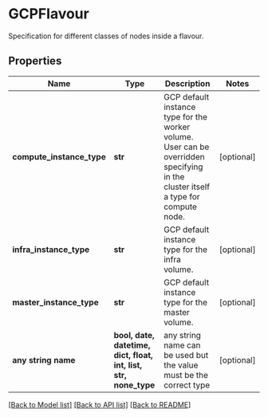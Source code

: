 # GCPFlavour

Specification for different classes of nodes inside a flavour.

## Properties
Name | Type | Description | Notes
------------ | ------------- | ------------- | -------------
**compute_instance_type** | **str** | GCP default instance type for the worker volume.  User can be overridden specifying in the cluster itself a type for compute node. | [optional] 
**infra_instance_type** | **str** | GCP default instance type for the infra volume. | [optional] 
**master_instance_type** | **str** | GCP default instance type for the master volume. | [optional] 
**any string name** | **bool, date, datetime, dict, float, int, list, str, none_type** | any string name can be used but the value must be the correct type | [optional]

[[Back to Model list]](../README.md#documentation-for-models) [[Back to API list]](../README.md#documentation-for-api-endpoints) [[Back to README]](../README.md)


